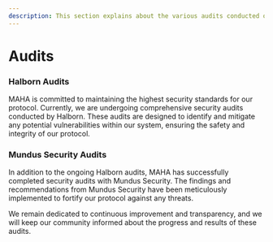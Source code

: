 ```yaml
---
description: This section explains about the various audits conducted on the ecosystem.
---
```


# Audits

### Halborn Audits

MAHA is committed to maintaining the highest security standards for our protocol. Currently, we are undergoing comprehensive security audits conducted by Halborn. These audits are designed to identify and mitigate any potential vulnerabilities within our system, ensuring the safety and integrity of our protocol.

### Mundus Security Audits

In addition to the ongoing Halborn audits, MAHA has successfully completed security audits with Mundus Security. The findings and recommendations from Mundus Security have been meticulously implemented to fortify our protocol against any threats.

We remain dedicated to continuous improvement and transparency, and we will keep our community informed about the progress and results of these audits.
